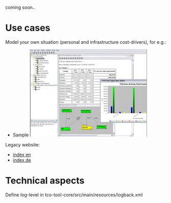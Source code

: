 coming soon..

# Use cases

Model your own situation (personal and infrastructure cost-drivers), for e.g.:

* Sample ![Launcher with some sample data](Launcher-Overview.png)

Legacy website:

* [index en](website/index_en.html)
* [index de](website/index.html)

# Technical aspects

Define log-level in tco-tool-core/src/main/resources/logback.xml
